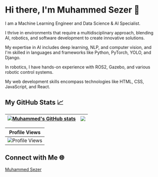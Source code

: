 # Hi there, I'm Muhammed Sezer 👋

I am a Machine Learning Engineer and Data Science & AI Specialist.

I thrive in environments that require a multidisciplinary approach, blending AI, robotics, and software development to create innovative solutions. 

My expertise in AI includes deep learning, NLP, and computer vision, and I'm skilled in languages and frameworks like Python, PyTorch, YOLO, and Django. 

In robotics, I have hands-on experience with ROS2, Gazebo, and various robotic control systems. 

My web development skills encompass technologies like HTML, CSS, JavaScript, and React.

## My GitHub Stats 📈

| <a href="https://github.com/sezer-muhammed"><img align="center" src="https://github-readme-stats.vercel.app/api?username=sezer-muhammed&show_icons=true&include_all_commits=true&theme=buefy&hide_border=true" alt="Muhammed's GitHub stats" /></a> | <a href="https://github.com/sezer-muhammed"><img align="center" src="https://github-readme-stats.vercel.app/api/top-langs/?username=sezer-muhammed&layout=compact&theme=buefy&hide_border=true" /></a> |
| ------------- | ------------- |

| Profile Views |
|---------------|
| ![Profile Views](https://komarev.com/ghpvc/?username=sezer-muhammed&color=brightgreen) |


## Connect with Me 🌐
[Muhammed Sezer](https://tr.linkedin.com/in/imsezer/tr?trk=profile-badge)
